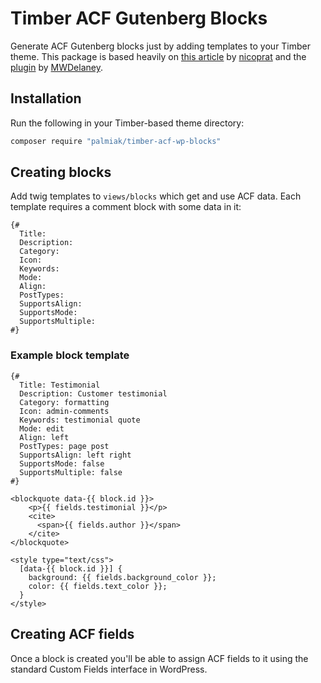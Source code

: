 # Timber ACF Gutenberg Blocks
Generate ACF Gutenberg blocks just by adding templates to your Timber theme. This package is based heavily on [this article](https://medium.com/nicooprat/acf-blocks-avec-gutenberg-et-sage-d8c20dab6270) by [nicoprat](https://github.com/nicooprat) and the [plugin](https://github.com/MWDelaney/sage-acf-wp-blocks) by [MWDelaney](https://github.com/MWDelaney).

## Installation
Run the following in your Timber-based theme directory:
```sh
composer require "palmiak/timber-acf-wp-blocks"
```

## Creating blocks
Add twig templates to `views/blocks` which get and use ACF data. Each template requires a comment block with some data in it:
```twig
{#
  Title:
  Description:
  Category:
  Icon:
  Keywords:
  Mode:
  Align:
  PostTypes:
  SupportsAlign:
  SupportsMode:
  SupportsMultiple:
#}
```

### Example block template

```twig
{#
  Title: Testimonial
  Description: Customer testimonial
  Category: formatting
  Icon: admin-comments
  Keywords: testimonial quote
  Mode: edit
  Align: left
  PostTypes: page post
  SupportsAlign: left right
  SupportsMode: false
  SupportsMultiple: false
#}

<blockquote data-{{ block.id }}>
    <p>{{ fields.testimonial }}</p>
    <cite>
      <span>{{ fields.author }}</span>
    </cite>
</blockquote>

<style type="text/css">
  [data-{{ block.id }}] {
    background: {{ fields.background_color }};
    color: {{ fields.text_color }};
  }
</style>
```

## Creating ACF fields
Once a block is created you'll be able to assign ACF fields to it using the standard Custom Fields interface in WordPress.
